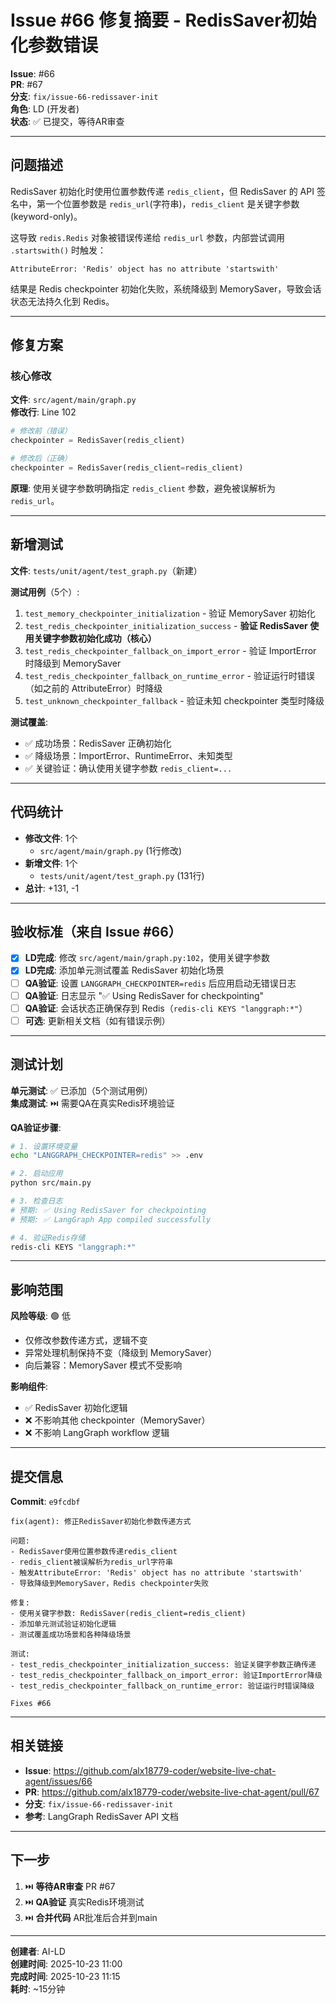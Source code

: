 # Issue #66 修复摘要 - RedisSaver初始化参数错误

**Issue**: #66  
**PR**: #67  
**分支**: `fix/issue-66-redissaver-init`  
**角色**: LD (开发者)  
**状态**: ✅ 已提交，等待AR审查

---

## 问题描述

RedisSaver 初始化时使用位置参数传递 `redis_client`，但 RedisSaver 的 API 签名中，第一个位置参数是 `redis_url`(字符串)，`redis_client` 是关键字参数(keyword-only)。

这导致 `redis.Redis` 对象被错误传递给 `redis_url` 参数，内部尝试调用 `.startswith()` 时触发：

```
AttributeError: 'Redis' object has no attribute 'startswith'
```

结果是 Redis checkpointer 初始化失败，系统降级到 MemorySaver，导致会话状态无法持久化到 Redis。

---

## 修复方案

### 核心修改

**文件**: `src/agent/main/graph.py`  
**修改行**: Line 102

```python
# 修改前（错误）
checkpointer = RedisSaver(redis_client)

# 修改后（正确）
checkpointer = RedisSaver(redis_client=redis_client)
```

**原理**: 使用关键字参数明确指定 `redis_client` 参数，避免被误解析为 `redis_url`。

---

## 新增测试

**文件**: `tests/unit/agent/test_graph.py`（新建）

**测试用例**（5个）:
1. `test_memory_checkpointer_initialization` - 验证 MemorySaver 初始化
2. `test_redis_checkpointer_initialization_success` - **验证 RedisSaver 使用关键字参数初始化成功（核心）**
3. `test_redis_checkpointer_fallback_on_import_error` - 验证 ImportError 时降级到 MemorySaver
4. `test_redis_checkpointer_fallback_on_runtime_error` - 验证运行时错误（如之前的 AttributeError）时降级
5. `test_unknown_checkpointer_fallback` - 验证未知 checkpointer 类型时降级

**测试覆盖**:
- ✅ 成功场景：RedisSaver 正确初始化
- ✅ 降级场景：ImportError、RuntimeError、未知类型
- ✅ 关键验证：确认使用关键字参数 `redis_client=...`

---

## 代码统计

- **修改文件**: 1个
  - `src/agent/main/graph.py` (1行修改)
- **新增文件**: 1个
  - `tests/unit/agent/test_graph.py` (131行)
- **总计**: +131, -1

---

## 验收标准（来自 Issue #66）

- [x] **LD完成**: 修改 `src/agent/main/graph.py:102`，使用关键字参数
- [x] **LD完成**: 添加单元测试覆盖 RedisSaver 初始化场景
- [ ] **QA验证**: 设置 `LANGGRAPH_CHECKPOINTER=redis` 后应用启动无错误日志
- [ ] **QA验证**: 日志显示 "✅ Using RedisSaver for checkpointing"
- [ ] **QA验证**: 会话状态正确保存到 Redis（`redis-cli KEYS "langgraph:*"`）
- [ ] **可选**: 更新相关文档（如有错误示例）

---

## 测试计划

**单元测试**: ✅ 已添加（5个测试用例）  
**集成测试**: ⏭️ 需要QA在真实Redis环境验证

**QA验证步骤**:
```bash
# 1. 设置环境变量
echo "LANGGRAPH_CHECKPOINTER=redis" >> .env

# 2. 启动应用
python src/main.py

# 3. 检查日志
# 预期: ✅ Using RedisSaver for checkpointing
# 预期: ✅ LangGraph App compiled successfully

# 4. 验证Redis存储
redis-cli KEYS "langgraph:*"
```

---

## 影响范围

**风险等级**: 🟢 低

- 仅修改参数传递方式，逻辑不变
- 异常处理机制保持不变（降级到 MemorySaver）
- 向后兼容：MemorySaver 模式不受影响

**影响组件**:
- ✅ RedisSaver 初始化逻辑
- ❌ 不影响其他 checkpointer（MemorySaver）
- ❌ 不影响 LangGraph workflow 逻辑

---

## 提交信息

**Commit**: `e9fcdbf`

```
fix(agent): 修正RedisSaver初始化参数传递方式

问题:
- RedisSaver使用位置参数传递redis_client
- redis_client被误解析为redis_url字符串
- 触发AttributeError: 'Redis' object has no attribute 'startswith'
- 导致降级到MemorySaver，Redis checkpointer失败

修复:
- 使用关键字参数: RedisSaver(redis_client=redis_client)
- 添加单元测试验证初始化逻辑
- 测试覆盖成功场景和各种降级场景

测试:
- test_redis_checkpointer_initialization_success: 验证关键字参数正确传递
- test_redis_checkpointer_fallback_on_import_error: 验证ImportError降级
- test_redis_checkpointer_fallback_on_runtime_error: 验证运行时错误降级

Fixes #66
```

---

## 相关链接

- **Issue**: https://github.com/alx18779-coder/website-live-chat-agent/issues/66
- **PR**: https://github.com/alx18779-coder/website-live-chat-agent/pull/67
- **分支**: `fix/issue-66-redissaver-init`
- **参考**: LangGraph RedisSaver API 文档

---

## 下一步

1. ⏭️ **等待AR审查** PR #67
2. ⏭️ **QA验证** 真实Redis环境测试
3. ⏭️ **合并代码** AR批准后合并到main

---

**创建者**: AI-LD  
**创建时间**: 2025-10-23 11:00  
**完成时间**: 2025-10-23 11:15  
**耗时**: ~15分钟

